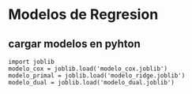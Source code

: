 # Modelos de Regresion
## cargar modelos en pyhton
```
import joblib
modelo_cox = joblib.load('modelo_cox.joblib')
modelo_primal = joblib.load('modelo_ridge.joblib')
modelo_dual = joblib.load('modelo_dual.joblib')
```
